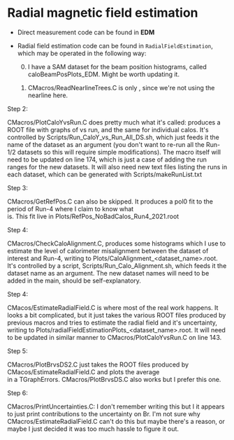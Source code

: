 # Radial magnetic field estimation 

- Direct measurement code can be found in **EDM**

- Radial field estimation code can be found in `RadialFieldEstimation`, which may be operated in the following way: 

  0) I have a SAM dataset for the beam position histograms, called caloBeamPosPlots_EDM. Might be worth updating it. 
 
  1) CMacros/ReadNearlineTrees.C is only , since we're not using the nearline here.
 
Step 2:
 
  CMacros/PlotCaloYvsRun.C does pretty much what it's called: produces a ROOT file with graphs of <y> vs run, and the same for individual calos. It's controlled by Scripts/Run_CaloY_vs_Run_All_DS.sh, which just feeds it the name of the dataset as an argument (you don't want to re-run all the Run-1/2 datasets so this will require simple modifications). The macro itself will need to be updated on line 174, which is just a case of adding the run ranges for the new datasets. It will also need new text files listing the runs in each dataset, which can be generated with Scripts/makeRunList.txt
 
Step 3: 
 
  CMacros/GetRefPos.C can also be skipped. It produces a pol0 fit to the period of Run-4 where I claim to know what <Br> is. This fit live in Plots/RefPos_NoBadCalos_Run4_2021.root
 
Step 4: 
 
  CMacros/CheckCaloAlignment.C, produces some histograms which I use to estimate the level of calorimeter misalignment between the dataset of interest and Run-4, writing to Plots/CaloAlignment_<dataset_name>.root. It's controlled by a script, Scripts/Run_Calo_Alignment.sh, which feeds it the dataset name as an argument. The new dataset names will need to be added in the main, should be self-explanatory.  
 
Step 4:
 
  CMacos/EstimateRadialField.C is where most of the real work happens. It looks a bit complicated, but it just takes the various ROOT files produced by previous macros and tries to estimate the radial field and it's uncertainty, writing to Plots/radialFieldEstimationPlots_<dataset_name>.root. It will need to be updated in similar manner to CMacros/PlotCaloYvsRun.C on line 143.
 
Step 5: 
 
  CMacros/PlotBrvsDS2.C just takes the ROOT files produced by CMacos/EstimateRadialField.C and plots the average <Br> in a TGraphErrors. CMacros/PlotBrvsDS.C also works but I prefer this one.
 
Step 6: 
 
  CMacros/PrintUncertainties.C: I don't remember writing this but I it appears to just print contributions to the uncertainty on Br. I'm not sure why CMacros/EstimateRadialField.C can't do this but maybe there's a reason, or maybe I just decided it was too much hassle to figure it out.



